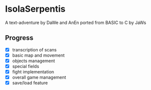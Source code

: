 # IsolaSerpentis
A text-adventure by DaWe and AnEn ported from BASIC to C by JaWs

## Progress
- [x] transcription of scans
- [x] basic map and movement
- [x] objects management
- [x] special fields
- [x] fight implementation
- [x] overall game management
- [x] save/load feature